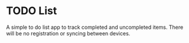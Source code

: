 # TODO List
A simple to do list app to track completed and uncompleted items.
There will be no registration or syncing between devices.